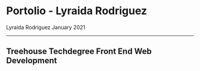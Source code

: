 # Portolio - Lyraida Rodriguez
 Lyraida Rodriguez
 January 2021
 
 ------------------------------
Treehouse Techdegree 
Front End Web Development
-------------------------------
